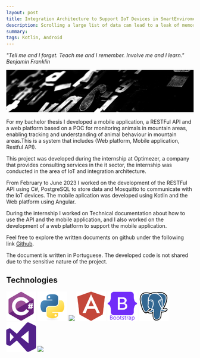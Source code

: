 ```yaml
---
layout: post
title: Integration Architecture to Support IoT Devices in SmartEnviroments
description: Scrolling a large list of data can lead to a leak of memory or crash of the app. Many approach can be used like sliding window algorithm, API pagination, optimize image size, etc.
summary: 
tags: Kotlin, Android
---
```


<i>"Tell me and I forget. Teach me and I remember. Involve me and I learn." Benjamin Franklin</i>

<div class="section-container">
    <div class="container">
      <div class="row">
        <div class="col-xs-12">
          <img src="../assets/images/work001-01.jpg" class="img-responsive" alt="">
          <div class="card-container">
            <div >
          <p>
            For my bachelor thesis I developed a mobile application, a RESTFul API and a web platform based on a POC for monitoring animals in mountain areas, enabling tracking and understanding of animal behaviour in mountain areas.This is a system that includes (Web platform, Mobile application, Restful API).
          </p>
          <p>
            This project was developed during the internship at Optimezer, a company that provides consulting services in the it sector, the internship was conducted in the area of IoT and integration architecture.
          </p>
          <p>
            From February to June 2023 I worked on the development of the RESTFul API using C#, PostgreSQL to store data and Mosquitto to communicate with the IoT devices. The mobile aplication was developed using Kotlin and the Web platform using Angular.
          </p>
          <p>
            During the internship I worked on Technical documentation about how to use the API and the mobile application, and I also worked on the development of a web platform to support the mobile application.
          </p>
          <p>
            Feel free to explore the written documents on github under the following link <a href="https://github.com/JoelJonassi/JoeJonassiIPCA2023" target="_blank">Github</a>.
          </p>
          <p>
          The document is written in Portuguese. The developed code is not shared due to the sensitive nature of the project.
          </p>
  <div class="text-center">
      <h2 >Technologies</h2>
      <div>
        <img src="https://raw.githubusercontent.com/devicons/devicon/6910f0503efdd315c8f9b858234310c06e04d9c0/icons/csharp/csharp-original.svg" width="80">
        <img src="https://raw.githubusercontent.com/devicons/devicon/6910f0503efdd315c8f9b858234310c06e04d9c0/icons/python/python-original.svg" width="80">
        <img src="https://upload.wikimedia.org/wikipedia/commons/7/74/Kotlin_Icon.png" width="60">
        <img src="https://raw.githubusercontent.com/devicons/devicon/master/icons/angularjs/angularjs-plain.svg" width="80">
        <img src="https://raw.githubusercontent.com/devicons/devicon/master/icons/bootstrap/bootstrap-plain-wordmark.svg" width="80">
        <img src="https://raw.githubusercontent.com/devicons/devicon/master/icons/postgresql/postgresql-original.svg" width="80">
        <img src="https://raw.githubusercontent.com/devicons/devicon/master/icons/visualstudio/visualstudio-plain.svg" width="80">
        <img src="https://png.pngtree.com/png-clipart/20191121/original/pngtree-beautiful-android-logo-vector-glyph-icon-png-image_5149718.jpg" width="80">
    </div>
  </div>

</div>
